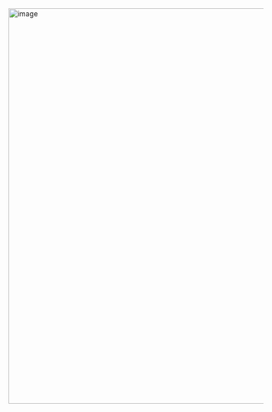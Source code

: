 <img width="674" height="780" alt="image" src="https://github.com/user-attachments/assets/f048fa16-ce16-4e20-818e-5b01568c1bdc" />

